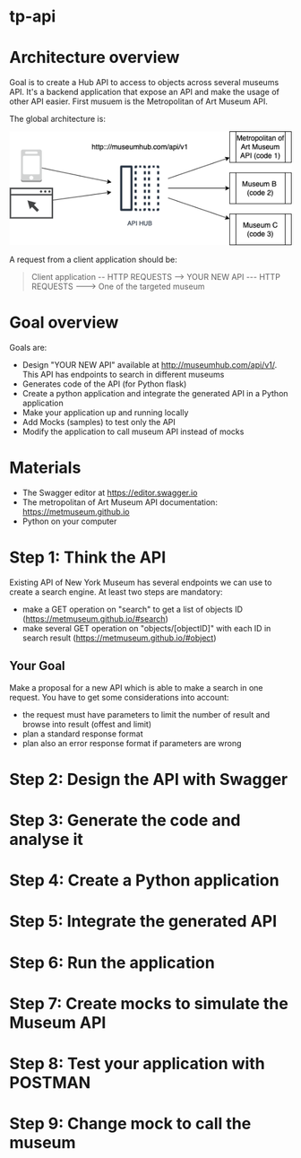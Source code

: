 # tp-api

# Architecture overview

Goal is to create a Hub API to access to objects across several museums API. It's a backend application that expose an API and make the usage of other API easier. First musuem is the Metropolitan of Art Museum API.

The global architecture is:

![High level architecture](docs/api-hub.drawio.png)

A request from a client application should be:

> Client application -- HTTP REQUESTS --> YOUR NEW API --- HTTP REQUESTS ---> One of the targeted museum

# Goal overview

Goals are:

* Design "YOUR NEW API" available at http://museumhub.com/api/v1/. This API has endpoints to search in different museums 
* Generates code of the API (for Python flask)
* Create a python application and integrate the generated API in a Python application
* Make your application up and running locally
* Add Mocks (samples) to test only the API
* Modify the application to call museum API instead of mocks

# Materials

- The Swagger editor at https://editor.swagger.io
- The metropolitan of Art Museum API documentation:  https://metmuseum.github.io
- Python on your computer
 
# Step 1: Think the API

Existing API of New York Museum has several endpoints we can use to create a search engine. At least two steps are mandatory:

- make a GET operation on "search" to get a list of objects ID (https://metmuseum.github.io/#search)
- make several GET operation on "objects/[objectID]" with each ID in search result (https://metmuseum.github.io/#object)

## Your Goal

Make a proposal for a new API which is able to make a search in one request. You have to get some considerations into account:

- the request must have parameters to limit the number of result and browse into result (offest and limit)
- plan a standard response format
- plan also an error response format if parameters are wrong

# Step 2: Design the API with Swagger

# Step 3: Generate the code and analyse it

# Step 4: Create a Python application

# Step 5: Integrate the generated API

# Step 6: Run the application

# Step 7: Create mocks to simulate the Museum API

# Step 8: Test your application with POSTMAN

# Step 9: Change mock to call the museum

